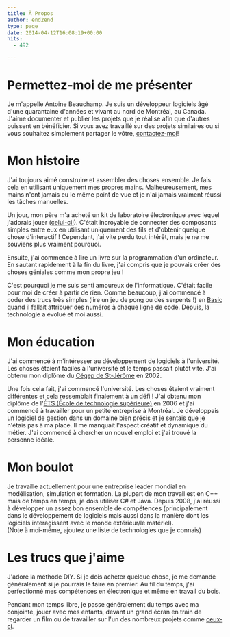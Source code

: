 ```yaml
---
title: À Propos
author: end2end
type: page
date: 2014-04-12T16:08:19+00:00
hits:
  - 492

---
```

# Permettez-moi de me présenter

Je m'appelle Antoine Beauchamp. Je suis un développeur logiciels âgé d'une quarantaine d'années et vivant au nord de Montréal, au Canada. J'aime documenter et publier les projets que je réalise afin que d'autres puissent en bénéficier. Si vous avez travaillé sur des projets similaires ou si vous souhaitez simplement partager le vôtre, [contactez-moi](/contact/)!

# Mon histoire

J'ai toujours aimé construire et assembler des choses ensemble. Je fais cela en utilisant uniquement mes propres mains. Malheureusement, mes mains n'ont jamais eu le même point de vue et je n'ai jamais vraiment réussi les tâches manuelles.

Un jour, mon père m'a acheté un kit de laboratoire électronique avec lequel j'adorais jouer ([celui-ci!](https://www.google.com/?q=160+In+One+Electronic+Project+Kit+1982+RADIO+SHACK#q=160+In+One+Electronic+Project+Kit+1982+RADIO+SHACK)). C'était incroyable de connecter des composants simples entre eux en utilisant uniquement des fils et d'obtenir quelque chose d'interactif ! Cependant, j'ai vite perdu tout intérêt, mais je ne me souviens plus vraiment pourquoi.

Ensuite, j'ai commencé à lire un livre sur la programmation d'un ordinateur. En sautant rapidement à la fin du livre, j'ai compris que je pouvais créer des choses géniales comme mon propre jeu !

C'est pourquoi je me suis senti amoureux de l'informatique. C'était facile pour moi de créer à partir de rien. Comme beaucoup, j'ai commencé à coder des trucs très simples (lire un jeu de pong ou des serpents !) en [Basic](https://en.wikipedia.org/wiki/BASIC) quand il fallait attribuer des numéros à chaque ligne de code. Depuis, la technologie a évolué et moi aussi.

# Mon éducation

J'ai commencé à m'intéresser au développement de logiciels à l'université. Les choses étaient faciles à l'université et le temps passait plutôt vite. J'ai obtenu mon diplôme du [Cégep de St-Jérôme](http://cstj.qc.ca/) en 2002.

Une fois cela fait, j'ai commencé l'université. Les choses étaient vraiment différentes et cela ressemblait finalement à un défi ! J'ai obtenu mon diplôme de l'[ÉTS (École de technologie supérieure)](http://www.etsmtl.ca/) en 2006 et j'ai commencé à travailler pour un petite entreprise à Montréal. Je développais un logiciel de gestion dans un domaine bien précis et je sentais que je n'étais pas à ma place. Il me manquait l'aspect créatif et dynamique du métier. J'ai commencé à chercher un nouvel emploi et j'ai trouvé la personne idéale.

# Mon boulot

Je travaille actuellement pour une entreprise leader mondial en modélisation, simulation et formation. La plupart de mon travail est en C++ mais de temps en temps, je dois utiliser C# et Java. Depuis 2008, j'ai réussi à développer un assez bon ensemble de compétences (principalement dans le développement de logiciels mais aussi dans la manière dont les logiciels interagissent avec le monde extérieur/le matériel).<br /> (Note à moi-même, ajoutez une liste de technologies que je connais)

# Les trucs que j'aime

J'adore la méthode DIY. Si je dois acheter quelque chose, je me demande généralement si je pourrais le faire en premier. Au fil du temps, j'ai perfectionné mes compétences en électronique et même en travail du bois.

Pendant mon temps libre, je passe généralement du temps avec ma conjointe, jouer avec mes enfants, devant un grand écran en train de regarder un film ou de travailler sur l'un des nombreux projets comme [ceux-ci](/categories).
